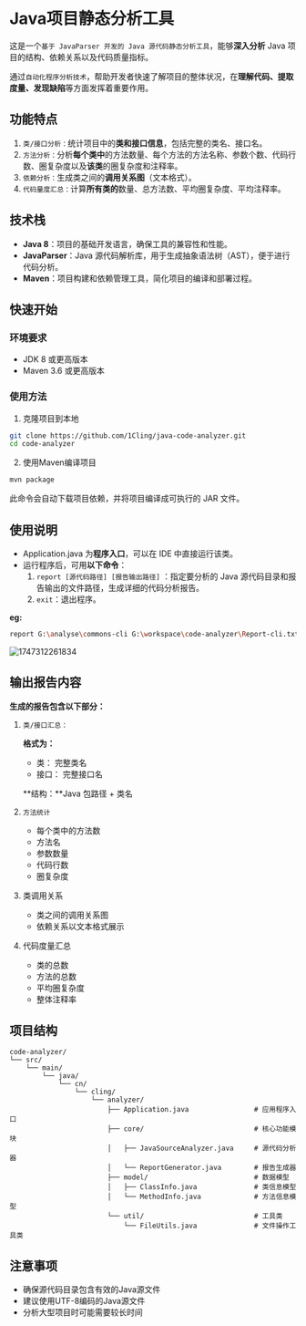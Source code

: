 # Java项目静态分析工具

​	这是一个`基于 JavaParser 开发的 Java 源代码静态分析工具`，能够**深入分析** Java 项目的结构、依赖关系以及代码质量指标。

​	通过`自动化程序分析技术`，帮助开发者快速了解项目的整体状况，在**理解代码、提取度量、发现缺陷**等方面发挥着重要作用。

## 功能特点

1. `类/接口分析：`统计项目中的**类和接口信息**，包括完整的类名、接口名。
2. `方法分析：`分析**每个类中**的方法数量、每个方法的方法名称、参数个数、代码行数、圈复杂度以及**该类**的圈复杂度和注释率。
3. `依赖分析：`生成类之间的**调用关系图**（文本格式）。
4. `代码量度汇总：`计算**所有类的**数量、总方法数、平均圈复杂度、平均注释率。

## 技术栈

- **Java 8**：项目的基础开发语言，确保工具的兼容性和性能。
- **JavaParser**：Java 源代码解析库，用于生成抽象语法树（AST），便于进行代码分析。
- **Maven**：项目构建和依赖管理工具，简化项目的编译和部署过程。

## 快速开始

### 环境要求

- JDK 8 或更高版本
- Maven 3.6 或更高版本

### 使用方法

1. 克隆项目到本地

```bash
git clone https://github.com/1Cling/java-code-analyzer.git
cd code-analyzer
```
2. 使用Maven编译项目

```bash
mvn package
```

此命令会自动下载项目依赖，并将项目编译成可执行的 JAR 文件。

## 使用说明

- Application.java 为**程序入口**，可以在 IDE 中直接运行该类。
- 运行程序后，可用**以下命令**：
  1. `report [源代码路径] [报告输出路径]` ：指定要分析的 Java 源代码目录和报告输出的文件路径，生成详细的代码分析报告。
  2. `exit`：退出程序。

**eg:**

```bash
report G:\analyse\commons-cli G:\workspace\code-analyzer\Report-cli.txt
```

![1747312261834](https://github.com/1Cling/java-code-analyzer/blob/main/images/1747312261834.png)

## 输出报告内容

**生成的报告包含以下部分：**

1. `类/接口汇总：`

   **格式为：**

   - 类： 完整类名
   - 接口： 完整接口名

   **结构：**Java 包路径 + 类名

2. `方法统计`

   - 每个类中的方法数
   - 方法名
   - 参数数量
   - 代码行数
   - 圈复杂度

3. 类调用关系
   - 类之间的调用关系图
   - 依赖关系以文本格式展示

4. 代码度量汇总
   - 类的总数
   - 方法的总数
   - 平均圈复杂度
   - 整体注释率

## 项目结构

```
code-analyzer/
└── src/
    └── main/
        └── java/
            └── cn/
                └── cling/
                    └── analyzer/
                        ├── Application.java    			# 应用程序入口
                        ├── core/              				# 核心功能模块
                        │   ├── JavaSourceAnalyzer.java     # 源代码分析器
                        │   └── ReportGenerator.java        # 报告生成器
                        ├── model/             				# 数据模型
                        │   ├── ClassInfo.java              # 类信息模型
                        │   └── MethodInfo.java             # 方法信息模型
                        └── util/              				# 工具类
                            └── FileUtils.java              # 文件操作工具类
```

## 注意事项

- 确保源代码目录包含有效的Java源文件
- 建议使用UTF-8编码的Java源文件
- 分析大型项目时可能需要较长时间
